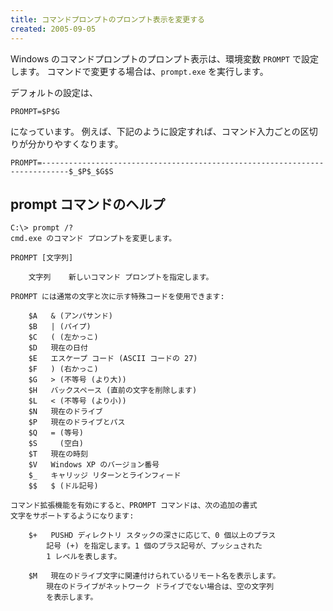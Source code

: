 ```yaml
---
title: コマンドプロンプトのプロンプト表示を変更する
created: 2005-09-05
---
```


Windows のコマンドプロンプトのプロンプト表示は、環境変数 `PROMPT` で設定します。
コマンドで変更する場合は、`prompt.exe` を実行します。

デフォルトの設定は、

```
PROMPT=$P$G
```

になっています。
例えば、下記のように設定すれば、コマンド入力ごとの区切りが分かりやすくなります。

```
PROMPT=----------------------------------------------------------------------------$_$P$_$G$S
```


prompt コマンドのヘルプ
----

```
C:\> prompt /?
cmd.exe のコマンド プロンプトを変更します。

PROMPT [文字列]

    文字列    新しいコマンド プロンプトを指定します。

PROMPT には通常の文字と次に示す特殊コードを使用できます:

    $A   & (アンパサンド)
    $B   | (パイプ)
    $C   ( (左かっこ)
    $D   現在の日付
    $E   エスケープ コード (ASCII コードの 27)
    $F   ) (右かっこ)
    $G   > (不等号 (より大))
    $H   バックスペース (直前の文字を削除します)
    $L   < (不等号 (より小))
    $N   現在のドライブ
    $P   現在のドライブとパス
    $Q   = (等号)
    $S     (空白)
    $T   現在の時刻
    $V   Windows XP のバージョン番号
    $_   キャリッジ リターンとラインフィード
    $$   $ (ドル記号)

コマンド拡張機能を有効にすると、PROMPT コマンドは、次の追加の書式
文字をサポートするようになります:

    $+   PUSHD ディレクトリ スタックの深さに応じて、0 個以上のプラス
        記号 (+) を指定します。1 個のプラス記号が、プッシュされた
        1 レベルを表します。

    $M   現在のドライブ文字に関連付けられているリモート名を表示します。
        現在のドライブがネットワーク ドライブでない場合は、空の文字列
        を表示します。
```

